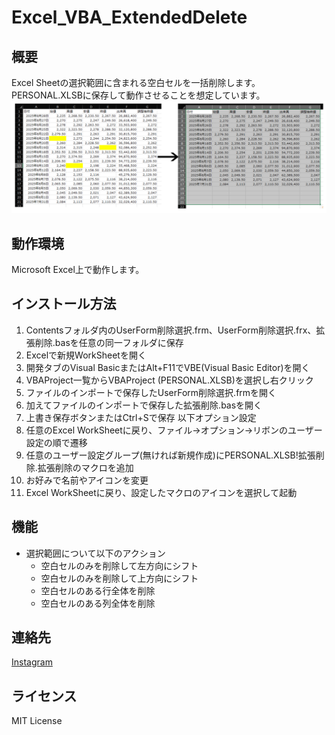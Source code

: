 # Excel_VBA_ExtendedDelete

## 概要
Excel Sheetの選択範囲に含まれる空白セルを一括削除します。  
PERSONAL.XLSBに保存して動作させることを想定しています。  
<img src="image_delete.png" alt="イメージ画像" width="700">

## 動作環境
Microsoft Excel上で動作します。  

## インストール方法
1. Contentsフォルダ内のUserForm削除選択.frm、UserForm削除選択.frx、拡張削除.basを任意の同一フォルダに保存
2. Excelで新規WorkSheetを開く
3. 開発タブのVisual BasicまたはAlt+F11でVBE(Visual Basic Editor)を開く
4. VBAProject一覧からVBAProject (PERSONAL.XLSB)を選択し右クリック
5. ファイルのインポートで保存したUserForm削除選択.frmを開く
6. 加えてファイルのインポートで保存した拡張削除.basを開く
7. 上書き保存ボタンまたはCtrl+Sで保存
以下オプション設定  
8. 任意のExcel WorkSheetに戻り、ファイル→オプション→リボンのユーザー設定の順で遷移
9. 任意のユーザー設定グループ(無ければ新規作成)にPERSONAL.XLSB!拡張削除.拡張削除のマクロを追加
10. お好みで名前やアイコンを変更
11. Excel WorkSheetに戻り、設定したマクロのアイコンを選択して起動

## 機能
* 選択範囲について以下のアクション  
  * 空白セルのみを削除して左方向にシフト  
  * 空白セルのみを削除して上方向にシフト  
  * 空白セルのある行全体を削除  
  * 空白セルのある列全体を削除  

## 連絡先
[Instagram](https://www.instagram.com/nattotoasto?igsh=NWNtdHhnY3A4NDQ0 "nattotoasto")

## ライセンス
MIT License
